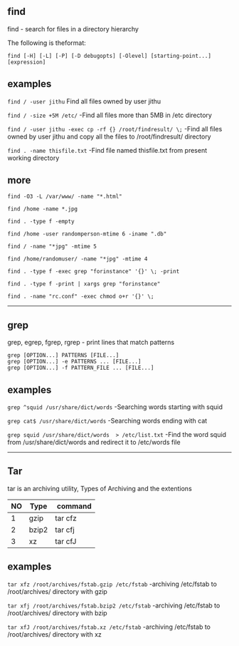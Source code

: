 ## find 
find - search for files in a directory hierarchy

The following is theformat:

```
find [-H] [-L] [-P] [-D debugopts] [-Olevel] [starting-point...] [expression]
```
## examples

`find / -user jithu` Find all files owned by user jithu

`find / -size +5M /etc/`	-Find all files more than 5MB in /etc directory

`find / -user jithu -exec cp -rf {} /root/findresult/ \;` -Find all files owned by user jithu and copy all the files to /root/findresult/ directory

`find . -name thisfile.txt` -Find file named thisfile.txt from present working directory

## more

`find -O3 -L /var/www/ -name "*.html"`

`find /home -name *.jpg`

`find . -type f -empty`

`find /home -user randomperson-mtime 6 -iname ".db"`

`find / -name "*jpg" -mtime 5`

`find /home/randomuser/ -name "*jpg" -mtime 4`

`find . -type f -exec grep "forinstance" '{}' \; -print`

`find . -type f -print | xargs grep "forinstance"`

`find . -name "rc.conf" -exec chmod o+r '{}' \;`

---

## grep 

grep, egrep, fgrep, rgrep - print lines that match patterns

```
grep [OPTION...] PATTERNS [FILE...]
grep [OPTION...] -e PATTERNS ... [FILE...]
grep [OPTION...] -f PATTERN_FILE ... [FILE...]
```

## examples
`grep ^squid /usr/share/dict/words`  -Searching words starting with squid

`grep cat$ /usr/share/dict/words`  -Searching words ending with cat

`grep squid /usr/share/dict/words  > /etc/list.txt`  -Find the word squid from /usr/share/dict/words and redirect it to /etc/words file

---

## Tar
tar is an archiving utility,
Types of  Archiving and the extentions

|NO | Type | command |
|---|---|---|
| 1 | gzip | tar cfz |
| 2 | bzip2 | tar cfj |
| 3 | xz | tar cfJ |

## examples

`tar xfz /root/archives/fstab.gzip /etc/fstab`  -archiving /etc/fstab to /root/archives/ directory with gzip

`tar xfj /root/archives/fstab.bzip2 /etc/fstab` -archiving /etc/fstab to /root/archives/ directory with bzip

`tar xfJ /root/archives/fstab.xz /etc/fstab`    -archiving /etc/fstab to /root/archives/ directory with xz

